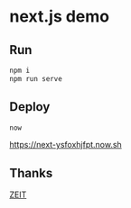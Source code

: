 # next.js demo

## Run

```bash
npm i
npm run serve
```

## Deploy

```bash
now
```

https://next-ysfoxhjfpt.now.sh

## Thanks

[ZEIT](https://zeit.co/)

